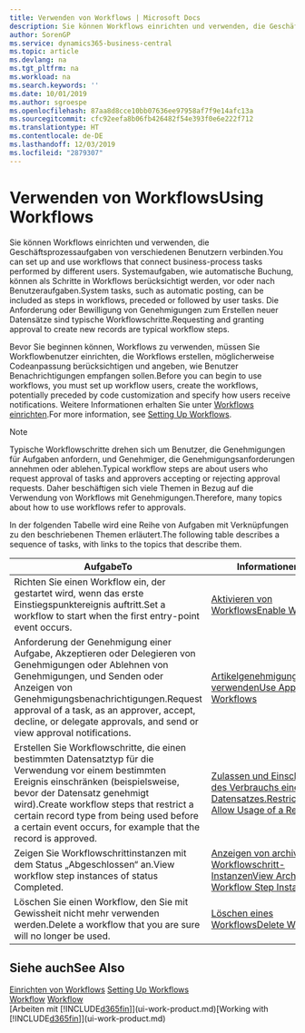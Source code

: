 ```yaml
---
title: Verwenden von Workflows | Microsoft Docs
description: Sie können Workflows einrichten und verwenden, die Geschäftsprozessaufgaben von verschiedenen Benutzern verbinden. Systemaufgaben, wie automatische Buchung, können als Schritte in Workflows berücksichtigt werden, vor oder nach Benutzeraufgaben. Die Anforderung oder Bewilligung von Genehmigungen zum Erstellen neuer Datensätze sind typische Workflowschritte.
author: SorenGP
ms.service: dynamics365-business-central
ms.topic: article
ms.devlang: na
ms.tgt_pltfrm: na
ms.workload: na
ms.search.keywords: ''
ms.date: 10/01/2019
ms.author: sgroespe
ms.openlocfilehash: 87aa8d8cce10bb07636ee97958af7f9e14afc13a
ms.sourcegitcommit: cfc92eefa8b06fb426482f54e393f0e6e222f712
ms.translationtype: HT
ms.contentlocale: de-DE
ms.lasthandoff: 12/03/2019
ms.locfileid: "2879307"
---
```

# <a name="using-workflows"></a><span data-ttu-id="d3163-105">Verwenden von Workflows</span><span class="sxs-lookup"><span data-stu-id="d3163-105">Using Workflows</span></span>
<span data-ttu-id="d3163-106">Sie können Workflows einrichten und verwenden, die Geschäftsprozessaufgaben von verschiedenen Benutzern verbinden.</span><span class="sxs-lookup"><span data-stu-id="d3163-106">You can set up and use workflows that connect business-process tasks performed by different users.</span></span> <span data-ttu-id="d3163-107">Systemaufgaben, wie automatische Buchung, können als Schritte in Workflows berücksichtigt werden, vor oder nach Benutzeraufgaben.</span><span class="sxs-lookup"><span data-stu-id="d3163-107">System tasks, such as automatic posting, can be included as steps in workflows, preceded or followed by user tasks.</span></span> <span data-ttu-id="d3163-108">Die Anforderung oder Bewilligung von Genehmigungen zum Erstellen neuer Datensätze sind typische Workflowschritte.</span><span class="sxs-lookup"><span data-stu-id="d3163-108">Requesting and granting approval to create new records are typical workflow steps.</span></span>  

 <span data-ttu-id="d3163-109">Bevor Sie beginnen können, Workflows zu verwenden, müssen Sie Workflowbenutzer einrichten, die Workflows erstellen, möglicherweise Codeanpassung berücksichtigen und angeben, wie Benutzer Benachrichtigungen empfangen sollen.</span><span class="sxs-lookup"><span data-stu-id="d3163-109">Before you can begin to use workflows, you must set up workflow users, create the workflows, potentially preceded by code customization and specify how users receive notifications.</span></span> <span data-ttu-id="d3163-110">Weitere Informationen erhalten Sie unter [Workflows einrichten](across-set-up-workflows.md).</span><span class="sxs-lookup"><span data-stu-id="d3163-110">For more information, see [Setting Up Workflows](across-set-up-workflows.md).</span></span>  

> [!NOTE]  
>  <span data-ttu-id="d3163-111">Typische Workflowschritte drehen sich um Benutzer, die Genehmigungen für Aufgaben anfordern, und Genehmiger, die Genehmigungsanforderungen annehmen oder ablehen.</span><span class="sxs-lookup"><span data-stu-id="d3163-111">Typical workflow steps are about users who request approval of tasks and approvers accepting or rejecting approval requests.</span></span> <span data-ttu-id="d3163-112">Daher beschäftigen sich viele Themen in Bezug auf die Verwendung von Workflows mit Genehmigungen.</span><span class="sxs-lookup"><span data-stu-id="d3163-112">Therefore, many topics about how to use workflows refer to approvals.</span></span>  

 <span data-ttu-id="d3163-113">In der folgenden Tabelle wird eine Reihe von Aufgaben mit Verknüpfungen zu den beschriebenen Themen erläutert.</span><span class="sxs-lookup"><span data-stu-id="d3163-113">The following table describes a sequence of tasks, with links to the topics that describe them.</span></span>  

|<span data-ttu-id="d3163-114">**Aufgabe**</span><span class="sxs-lookup"><span data-stu-id="d3163-114">**To**</span></span>|<span data-ttu-id="d3163-115">**Informationen**</span><span class="sxs-lookup"><span data-stu-id="d3163-115">**See**</span></span>|  
|------------|-------------|  
|<span data-ttu-id="d3163-116">Richten Sie einen Workflow ein, der gestartet wird, wenn das erste Einstiegspunktereignis auftritt.</span><span class="sxs-lookup"><span data-stu-id="d3163-116">Set a workflow to start when the first entry-point event occurs.</span></span>|[<span data-ttu-id="d3163-117">Aktivieren von Workflows</span><span class="sxs-lookup"><span data-stu-id="d3163-117">Enable Workflows</span></span>](across-how-to-enable-workflows.md)|  
|<span data-ttu-id="d3163-118">Anforderung der Genehmigung einer Aufgabe, Akzeptieren oder Delegieren von Genehmigungen oder Ablehnen von Genehmigungen, und Senden oder Anzeigen von Genehmigungsbenachrichtigungen.</span><span class="sxs-lookup"><span data-stu-id="d3163-118">Request approval of a task, as an approver, accept, decline, or delegate approvals, and send or view approval notifications.</span></span>|[<span data-ttu-id="d3163-119">Artikelgenehmigungsworkflow verwenden</span><span class="sxs-lookup"><span data-stu-id="d3163-119">Use Approval Workflows</span></span>](across-how-use-approval-workflows.md)|  
|<span data-ttu-id="d3163-120">Erstellen Sie Workflowschritte, die einen bestimmten Datensatztyp für die Verwendung vor einem bestimmten Ereignis einschränken (beispielsweise, bevor der Datensatz genehmigt wird).</span><span class="sxs-lookup"><span data-stu-id="d3163-120">Create workflow steps that restrict a certain record type from being used before a certain event occurs, for example that the record is approved.</span></span>|[<span data-ttu-id="d3163-121"> Zulassen und Einschränken des Verbrauchs eines Datensatzes.</span><span class="sxs-lookup"><span data-stu-id="d3163-121">Restrict and Allow Usage of a Record</span></span>](across-how-to-restrict-and-allow-usage-of-a-record.md)|  
|<span data-ttu-id="d3163-122">Zeigen Sie Workflowschrittinstanzen mit dem Status „Abgeschlossen“ an.</span><span class="sxs-lookup"><span data-stu-id="d3163-122">View workflow step instances of status Completed.</span></span>|[<span data-ttu-id="d3163-123">Anzeigen von archivierten Workflowschritt-Instanzen</span><span class="sxs-lookup"><span data-stu-id="d3163-123">View Archived Workflow Step Instances</span></span>](across-how-to-view-archived-workflow-step-instances.md)|  
|<span data-ttu-id="d3163-124">Löschen Sie einen Workflow, den Sie mit Gewissheit nicht mehr verwenden werden.</span><span class="sxs-lookup"><span data-stu-id="d3163-124">Delete a workflow that you are sure will no longer be used.</span></span>|[<span data-ttu-id="d3163-125">Löschen eines Workflows</span><span class="sxs-lookup"><span data-stu-id="d3163-125">Delete Workflows</span></span>](across-how-to-delete-workflows.md)|  

## <a name="see-also"></a><span data-ttu-id="d3163-126">Siehe auch</span><span class="sxs-lookup"><span data-stu-id="d3163-126">See Also</span></span>  
<span data-ttu-id="d3163-127">[Einrichten von Workflows](across-set-up-workflows.md) </span><span class="sxs-lookup"><span data-stu-id="d3163-127">[Setting Up Workflows](across-set-up-workflows.md) </span></span>  
<span data-ttu-id="d3163-128">[Workflow](across-workflow.md) </span><span class="sxs-lookup"><span data-stu-id="d3163-128">[Workflow](across-workflow.md) </span></span>  
<span data-ttu-id="d3163-129">[Arbeiten mit [!INCLUDE[d365fin](includes/d365fin_md.md)]](ui-work-product.md)</span><span class="sxs-lookup"><span data-stu-id="d3163-129">[Working with [!INCLUDE[d365fin](includes/d365fin_md.md)]](ui-work-product.md)</span></span>
